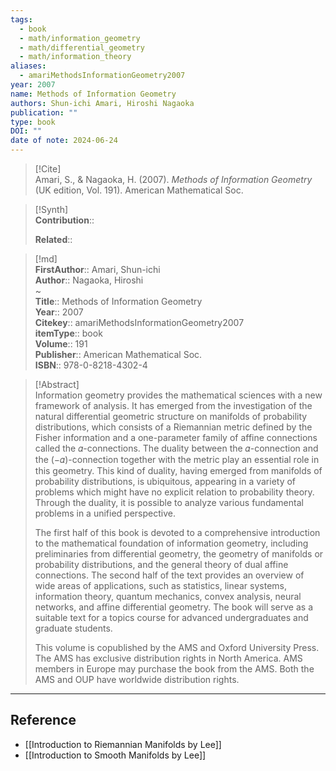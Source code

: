 ```yaml
---
tags:
  - book
  - math/information_geometry
  - math/differential_geometry
  - math/information_theory
aliases:
  - amariMethodsInformationGeometry2007
year: 2007
name: Methods of Information Geometry
authors: Shun-ichi Amari, Hiroshi Nagaoka
publication: ""
type: book
DOI: ""
date of note: 2024-06-24
---
```


> [!Cite]  
> Amari, S., & Nagaoka, H. (2007). _Methods of Information Geometry_ (UK edition, Vol. 191). American Mathematical Soc.

>[!Synth]  
>**Contribution**::  
>  
>**Related**::   
>  
  
>[!md]  
> **FirstAuthor**:: Amari, Shun-ichi  
> **Author**:: Nagaoka, Hiroshi  
~  
> **Title**:: Methods of Information Geometry  
> **Year**:: 2007  
> **Citekey**:: amariMethodsInformationGeometry2007  
> **itemType**:: book  
> **Volume**:: 191  
> **Publisher**:: American Mathematical Soc.  
> **ISBN**:: 978-0-8218-4302-4  

> [!Abstract]  
> Information geometry provides the mathematical sciences with a new framework of analysis. It has emerged from the investigation of the natural differential geometric structure on manifolds of probability distributions, which consists of a Riemannian metric defined by the Fisher information and a one-parameter family of affine connections called the 𝛼-connections. The duality between the 𝛼-connection and the (−𝛼)-connection together with the metric play an essential role in this geometry. This kind of duality, having emerged from manifolds of probability distributions, is ubiquitous, appearing in a variety of problems which might have no explicit relation to probability theory. Through the duality, it is possible to analyze various fundamental problems in a unified perspective.
> 
> The first half of this book is devoted to a comprehensive introduction to the mathematical foundation of information geometry, including preliminaries from differential geometry, the geometry of manifolds or probability distributions, and the general theory of dual affine connections. The second half of the text provides an overview of wide areas of applications, such as statistics, linear systems, information theory, quantum mechanics, convex analysis, neural networks, and affine differential geometry. The book will serve as a suitable text for a topics course for advanced undergraduates and graduate students.
> 
> This volume is copublished by the AMS and Oxford University Press. The AMS has exclusive distribution rights in North America. AMS members in Europe may purchase the book from the AMS. Both the AMS and OUP have worldwide distribution rights.  




-----
## Reference


- [[Introduction to Riemannian Manifolds by Lee]]
- [[Introduction to Smooth Manifolds by Lee]]